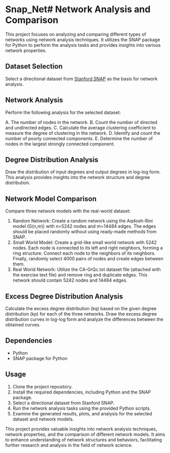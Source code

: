 # Snap_Net# Network Analysis and Comparison

This project focuses on analyzing and comparing different types of networks using network analysis techniques. It utilizes the SNAP package for Python to perform the analysis tasks and provides insights into various network properties. 

## Dataset Selection
Select a directional dataset from [Stanford SNAP](http://snap.stanford.edu/data/index.html#socnets) as the basis for network analysis.

## Network Analysis
Perform the following analysis for the selected dataset:

A. The number of nodes in the network.
B. Count the number of directed and undirected edges.
C. Calculate the average clustering coefficient to measure the degree of clustering in the network.
D. Identify and count the number of poorly connected components.
E. Determine the number of nodes in the largest strongly connected component.

## Degree Distribution Analysis
Draw the distribution of input degrees and output degrees in log-log form. This analysis provides insights into the network structure and degree distribution.

## Network Model Comparison
Compare three network models with the real-world dataset:

1. Random Network: Create a random network using the Aqdosh-Rini model (G(n,m)) with n=5242 nodes and m=14484 edges. The edges should be placed randomly without using ready-made methods from SNAP.
2. Small World Model: Create a grid-like small world network with 5242 nodes. Each node is connected to its left and right neighbors, forming a ring structure. Connect each node to the neighbors of its neighbors. Finally, randomly select 4000 pairs of nodes and create edges between them.
3. Real World Network: Utilize the CA-GrQc.txt dataset file (attached with the exercise text file) and remove ring and duplicate edges. This network should contain 5242 nodes and 14484 edges.

## Excess Degree Distribution Analysis
Calculate the excess degree distribution (kq) based on the given degree distribution (kp) for each of the three networks. Draw the excess degree distribution curves in log-log form and analyze the differences between the obtained curves.

## Dependencies
- Python
- SNAP package for Python

## Usage
1. Clone the project repository.
2. Install the required dependencies, including Python and the SNAP package.
3. Select a directional dataset from Stanford SNAP.
4. Run the network analysis tasks using the provided Python scripts.
5. Examine the generated results, plots, and analysis for the selected dataset and network models.

This project provides valuable insights into network analysis techniques, network properties, and the comparison of different network models. It aims to enhance understanding of network structures and behaviors, facilitating further research and analysis in the field of network science.
